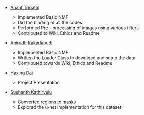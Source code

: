 * [Anant Tripathi](https://github.com/anant1203)
    - Implemented Basic NMF
    - Did the binding of all the codes
    - Performed Pre - processing of images using various filters
    - Contributed to Wiki, Ethics and Readme

* [Anirudh Kakarlapudi](https://github.com/Anirudh-Kakarlapudi)
    - Implemented Basic NMF
    - Written the Loader Class to download and setup the data
    - Contributed towards Wiki, Ethics and Readme
* [Haxing Dai](https://github.com/yhydhx)
    - Project Presentation
* [Sushanth Kathirvelu](https://github.com/Sushanth-Kathirvelu)
    - Converted regions to masks
    - Explored the u-net implementation for this dataset
